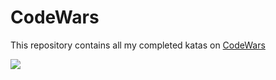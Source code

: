# CodeWars

This repository contains all my completed katas on [CodeWars](https://www.codewars.com)

![](https://www.codewars.com/users/deathlezz/badges/large)
